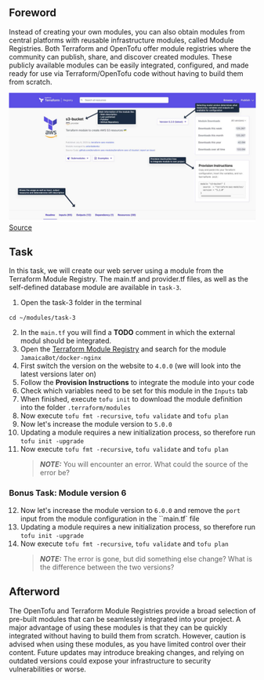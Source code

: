 ## Foreword

Instead of creating your own modules, you can also obtain modules from central platforms with reusable infrastructure modules, called Module Registries. Both Terraform and OpenTofu offer module registries where the community can publish, share, and discover created modules. These publicly available modules can be easily integrated, configured, and made ready for use via Terraform/OpenTofu code without having to build them from scratch.

![Module Registry Example](./../assets/terraform_modules_example.jpg)
[Source](https://registry.terraform.io/modules/terraform-aws-modules/s3-bucket/aws/latest) 

## Task
In this task, we will create our web server using a module from the Terraform Module Registry. 
The main.tf and provider.tf files, as well as the self-defined database module are available in `task-3`.

1. Open the task-3 folder in the terminal
```
cd ~/modules/task-3
```
2. In the `main.tf` you will find a **TODO** comment in which the external modul should be integrated.
3. Open the [Terraform Module Registry](https://registry.terraform.io/browse/modules) and search for the module `JamaicaBot/docker-nginx`
4. First switch the version on the website to `4.0.0` (we will look into the latest versions later on)
5. Follow the **Provision Instructions** to integrate the module into your code
6. Check which variables need to be set for this module in the `Inputs` tab
7. When finished, execute `tofu init` to download the module definition into the folder `.terraform/modules`
8. Now execute `tofu fmt -recursive`, `tofu validate` and `tofu plan`
9. Now let's increase the module version to `5.0.0`
10. Updating a module requires a new initialization process, so therefore run `tofu init -upgrade`
11. Now execute `tofu fmt -recursive`, `tofu validate` and `tofu plan`
    > **_NOTE:_** You will encounter an error. What could the source of the error be?

### Bonus Task: Module version 6
12. Now let's increase the module version to `6.0.0` and remove the `port` input from the module configuration in the ``main.tf` file
13. Updating a module requires a new initialization process, so therefore run `tofu init -upgrade`
14. Now execute `tofu fmt -recursive`, `tofu validate` and `tofu plan`
    > **_NOTE:_** The error is gone, but did something else change? What is the difference between the two versions?


## Afterword
The OpenTofu and Terraform Module Registries provide a broad selection of pre-built modules that can be seamlessly integrated into your project. 
A major advantage of using these modules is that they can be quickly integrated without having to build them from scratch. However, caution is advised
when using these modules, as you have limited control over their content. Future updates may introduce breaking changes, and relying on outdated versions 
could expose your infrastructure to security vulnerabilities or worse.